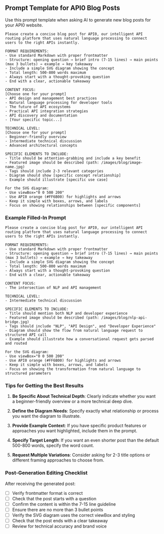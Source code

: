 ## Prompt Template for API0 Blog Posts

Use this prompt template when asking AI to generate new blog posts for your API0 website.

```
Please create a concise blog post for API0, our intelligent API routing platform that uses natural language processing to connect users to the right APIs instantly.

FORMAT REQUIREMENTS:
- Use standard Markdown with proper frontmatter
- Structure: opening question → brief intro (7-15 lines) → main points (max 3 bullets) → example → key takeaway
- Include a simple SVG diagram showing the concept
- Total length: 500-800 words maximum
- Always start with a thought-provoking question
- End with a clear, actionable takeaway

CONTENT FOCUS:
[Choose one for your prompt]
- API design and management best practices
- Natural language processing for developer tools
- The future of API ecosystems
- Practical API integration strategies
- API discovery and documentation
- [Your specific topic...]

TECHNICAL LEVEL:
[Choose one for your prompt]
- Beginner-friendly overview
- Intermediate technical discussion
- Advanced architectural concepts

SPECIFIC ELEMENTS TO INCLUDE:
- Title should be attention-grabbing and include a key benefit
- Featured image should be described (path: /images/blog/image-name.jpg)
- Tags should include 2-3 relevant categories
- Diagram should show [specific concept relationship]
- Example should illustrate [specific use case]

For the SVG diagram:
- Use viewBox="0 0 500 200"
- Use API0 orange (#FF6B00) for highlights and arrows
- Keep it simple with boxes, arrows, and labels
- Focus on showing relationships between [specific components]
```

### Example Filled-In Prompt

```
Please create a concise blog post for API0, our intelligent API routing platform that uses natural language processing to connect users to the right APIs instantly.

FORMAT REQUIREMENTS:
- Use standard Markdown with proper frontmatter
- Structure: opening question → brief intro (7-15 lines) → main points (max 3 bullets) → example → key takeaway
- Include a simple SVG diagram showing the concept
- Total length: 500-800 words maximum
- Always start with a thought-provoking question
- End with a clear, actionable takeaway

CONTENT FOCUS:
- The intersection of NLP and API management

TECHNICAL LEVEL:
- Intermediate technical discussion

SPECIFIC ELEMENTS TO INCLUDE:
- Title should mention both NLP and developer experience
- Featured image should be described (path: /images/blog/nlp-api-bridge.jpg)
- Tags should include "NLP", "API Design", and "Developer Experience"
- Diagram should show the flow from natural language request to structured API call
- Example should illustrate how a conversational request gets parsed and routed

For the SVG diagram:
- Use viewBox="0 0 500 200"
- Use API0 orange (#FF6B00) for highlights and arrows
- Keep it simple with boxes, arrows, and labels
- Focus on showing the transformation from natural language to structured parameters
```

### Tips for Getting the Best Results

1. **Be Specific About Technical Depth**: Clearly indicate whether you want a beginner-friendly overview or a more technical deep dive.

2. **Define the Diagram Needs**: Specify exactly what relationship or process you want the diagram to illustrate.

3. **Provide Example Context**: If you have specific product features or approaches you want highlighted, include them in the prompt.

4. **Specify Target Length**: If you want an even shorter post than the default 500-800 words, specify the word count.

5. **Request Multiple Variations**: Consider asking for 2-3 title options or different framing approaches to choose from.

### Post-Generation Editing Checklist

After receiving the generated post:

- [ ] Verify frontmatter format is correct
- [ ] Check that the post starts with a question
- [ ] Confirm the content is within the 7-15 line guideline
- [ ] Ensure there are no more than 3 bullet points
- [ ] Verify the SVG diagram uses the correct viewBox and styling
- [ ] Check that the post ends with a clear takeaway
- [ ] Review for technical accuracy and brand voice
